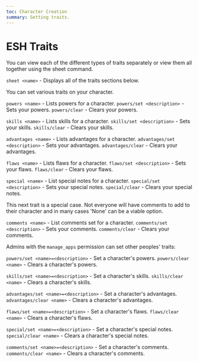 ```yaml
---
toc: Character Creation
summary: Setting traits.
---
```


# ESH Traits
You can view each of the different types of traits separately or view them all together using the sheet command.

`sheet <name>` - Displays all of the traits sections below.

You can set various traits on your character.

`powers <name>` - Lists powers for a character.
`powers/set <description>` - Sets your powers.
`powers/clear` - Clears your powers.

`skills <name>` - Lists skills for a character.
`skills/set <description>` - Sets your skills.
`skills/clear` - Clears your skills.

`advantages <name>` - Lists advantages for a character.
`advantages/set <description>` - Sets your advantages.
`advantages/clear` - Clears your advantages.

`flaws <name>` - Lists flaws for a character.
`flaws/set <description>` - Sets your flaws.
`flaws/clear` - Clears your flaws.

`special <name>` - List special notes for a character.
`special/set <description>` - Sets your special notes.
`special/clear` - Clears your special notes.

This next trait is a special case.  Not everyone will have comments to add to their character and in many cases 'None' can be a viable option.

`comments <name>` - List comments set for a character.
`comments/set <description>` - Sets your comments.
`comments/clear` - Clears your comments.

Admins with the `manage_apps` permission can set other peoples' traits:

`powers/set <name>=<description>` - Set a character's powers.
`powers/clear <name>` - Clears a character's powers.

`skills/set <name>=<description>` - Set a character's skills.
`skills/clear <name>` - Clears a character's skills.

`advantages/set <name>=<description>` - Set a character's advantages.
`advantages/clear <name>` - Clears a character's advantages.

`flaws/set <name>=<description>` - Set a character's flaws.
`flaws/clear <name>` - Clears a character's flaws.

`special/set <name>=<description>` - Set a character's special notes.
`special/clear <name>` - Clears a character's special notes.

`comments/set <name>=<description>` - Set a character's comments.
`comments/clear <name>` - Clears a character's comments.